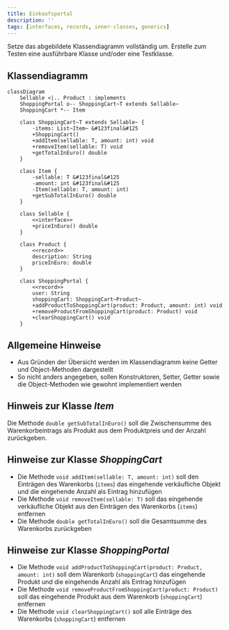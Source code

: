 ```yaml
---
title: Einkaufsportal
description: ''
tags: [interfaces, records, inner-classes, generics]
---
```


Setze das abgebildete Klassendiagramm vollständig um. Erstelle zum Testen eine
ausführbare Klasse und/oder eine Testklasse.

## Klassendiagramm

```mermaid
classDiagram
    Sellable <|.. Product : implements
    ShoppingPortal o-- ShoppingCart~T extends Sellable~
    ShoppingCart *-- Item

    class ShoppingCart~T extends Sellable~ {
        -items: List~Item~ &#123final&#125
        +ShoppingCart()
        +addItem(sellable: T, amount: int) void
        +removeItem(sellable: T) void
        +getTotalInEuro() double
    }

    class Item {
        -sellable: T &#123final&#125
        -amount: int &#123final&#125
        -Item(sellable: T, amount: int)
        +getSubTotalInEuro() double
    }

    class Sellable {
        <<interface>>
        +priceInEuro() double
    }

    class Product {
        <<record>>
        description: String
        priceInEuro: double
    }

    class ShoppingPortal {
        <<record>>
        user: String
        shoppingCart: ShoppingCart~Product~
        +addProductToShoppingCart(product: Product, amount: int) void
        +removeProductFromShoppingCart(product: Product) void
        +clearShoppingCart() void
    }
```

## Allgemeine Hinweise

- Aus Gründen der Übersicht werden im Klassendiagramm keine Getter und
  Object-Methoden dargestellt
- So nicht anders angegeben, sollen Konstruktoren, Setter, Getter sowie die
  Object-Methoden wie gewohnt implementiert werden

## Hinweis zur Klasse _Item_

Die Methode `double getSubTotalInEuro()` soll die Zwischensumme des
Warenkorbeintrags als Produkt aus dem Produktpreis und der Anzahl zurückgeben.

## Hinweise zur Klasse _ShoppingCart_

- Die Methode `void addItem(sellable: T, amount: int)` soll den Einträgen des
  Warenkorbs (`items`) das eingehende verkäufliche Objekt und die eingehende
  Anzahl als Eintrag hinzufügen
- Die Methode `void removeItem(sellable: T)` soll das eingehende verkäufliche
  Objekt aus den Einträgen des Warenkorbs (`items`) entfernen
- Die Methode `double getTotalInEuro()` soll die Gesamtsumme des Warenkorbs
  zurückgeben

## Hinweise zur Klasse _ShoppingPortal_

- Die Methode `void addProductToShoppingCart(product: Product, amount: int)`
  soll dem Warenkorb (`shoppingCart`) das eingehende Produkt und die eingehende
  Anzahl als Eintrag hinzufügen
- Die Methode `void removeProductFromShoppingCart(product: Product)` soll das
  eingehende Produkt aus dem Warenkorb (`shoppingCart`) entfernen
- Die Methode `void clearShoppingCart()` soll alle Einträge des Warenkorbs
  (`shoppingCart`) entfernen
